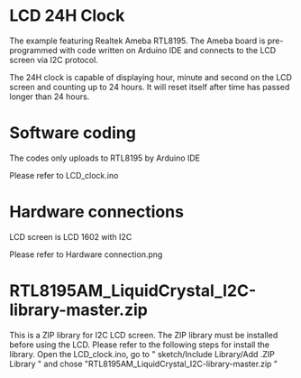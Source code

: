 # LCD 24H Clock
The example featuring Realtek Ameba RTL8195. The Ameba board is pre-programmed with code written on Arduino IDE and connects to the LCD screen via I2C protocol.

The 24H clock is capable of displaying hour, minute and second on the LCD screen and counting up to 24 hours. It will reset itself after time has passed longer than 24 hours.


# Software coding
The codes only uploads to RTL8195 by Arduino IDE

Please refer to LCD_clock.ino

# Hardware connections
LCD screen is LCD 1602 with I2C

Please refer to Hardware connection.png

# RTL8195AM_LiquidCrystal_I2C-library-master.zip 
This is a ZIP library for I2C LCD screen. The ZIP library must be installed before using the LCD. Please refer to the following steps for install the library. 
Open the LCD_clock.ino, go to " sketch/Include Library/Add .ZIP Library " and chose "RTL8195AM_LiquidCrystal_I2C-library-master.zip "

